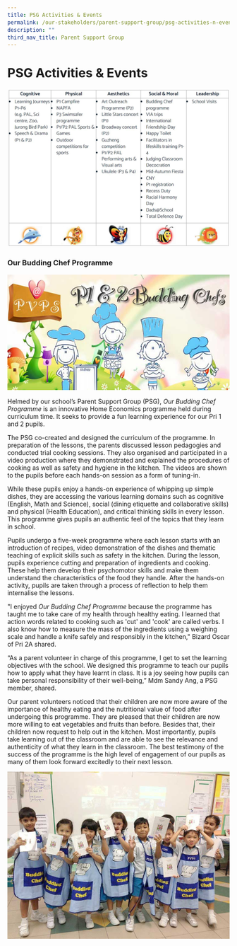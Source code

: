```yaml
---
title: PSG Activities & Events
permalink: /our-stakeholders/parent-support-group/psg-activities-n-events/
description: ""
third_nav_title: Parent Support Group
---
```

# **PSG Activities & Events**

![](/images/psg.jpg)

### Our Budding Chef Programme

![](/images/BuddingChefmain.jpg)


Helmed by our school’s Parent Support Group (PSG), _Our Budding Chef Programme_ is an innovative Home Economics programme held during curriculum time. It seeks to provide a fun learning experience for our Pri 1 and 2 pupils.

  

The PSG co-created and designed the curriculum of the programme. In preparation of the lessons, the parents discussed lesson pedagogies and conducted trial cooking sessions. They also organised and participated in a video production where they demonstrated and explained the procedures of cooking as well as safety and hygiene in the kitchen. The videos are shown to the pupils before each hands-on session as a form of tuning-in.

  

While these pupils enjoy a hands-on experience of whipping up simple dishes, they are accessing the various learning domains such as cognitive (English, Math and Science), social (dining etiquette and collaborative skills) and physical (Health Education), and critical thinking skills in every lesson. This programme gives pupils an authentic feel of the topics that they learn in school.

Pupils undergo a five-week programme where each lesson starts with an introduction of recipes, video demonstration of the dishes and thematic teaching of explicit skills such as safety in the kitchen. During the lesson, pupils experience cutting and preparation of ingredients and cooking. These help them develop their psychomotor skills and make them understand the characteristics of the food they handle. After the hands-on activity, pupils are taken through a process of reflection to help them internalise the lessons.

"I enjoyed _Our Budding Chef Programme_ because the programme has taught me to take care of my health through healthy eating. I learned that action words related to cooking such as 'cut' and 'cook' are called verbs. I also know how to measure the mass of the ingredients using a weighing scale and handle a knife safely and responsibly in the kitchen," Bizard Oscar of Pri 2A shared.

“As a parent volunteer in charge of this programme, I get to set the learning objectives with the school. We designed this programme to teach our pupils how to apply what they have learnt in class. It is a joy seeing how pupils can take personal responsibility of their well-being,” Mdm Sandy Ang, a PSG member, shared.


Our parent volunteers noticed that their children are now more aware of the importance of healthy eating and the nutritional value of food after undergoing this programme. They are pleased that their children are now more willing to eat vegetables and fruits than before. Besides that, their children now request to help out in the kitchen. Most importantly, pupils take learning out of the classroom and are able to see the relevance and authenticity of what they learn in the classroom. The best testimony of the success of the programme is the high level of engagement of our pupils as many of them look forward excitedly to their next lesson.

![](/images/BuddingChef_photo.jpg)